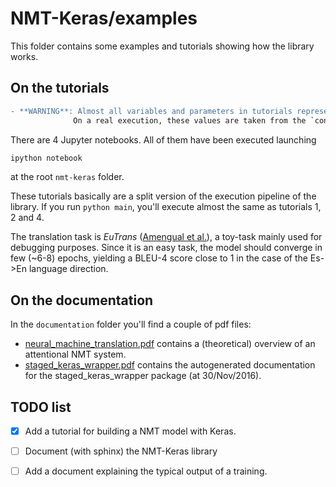 # NMT-Keras/examples

This folder contains some examples and tutorials showing how the library works.
 
## On the tutorials

 ```diff
- **WARNING**: Almost all variables and parameters in tutorials representing model hyperparameters have been intentionally hardcoded, aiming to  facilitate readability. 
               On a real execution, these values are taken from the `config.py` file.
```
 
 There are 4 Jupyter notebooks. All of them have been executed launching 
 
 ```bash
ipython notebook
  ```
at the root `nmt-keras` folder.

These tutorials basically are a split version of the execution pipeline of the library. If you run `python main`, you'll execute almost the same as tutorials 1, 2 and 4. 
   

The translation task is *EuTrans* ([Amengual et al.](http://link.springer.com/article/10.1023/A:1011116115948)), a toy-task mainly used for debugging purposes.
Since it is an easy task, the model should converge in few (~6-8) epochs, yielding a BLEU-4 score close to 1 in the case of the Es->En language direction.



## On the documentation

In the `documentation` folder you'll find a couple of pdf files:

* [neural_machine_translation.pdf](https://github.com/lvapeab/nmt-keras/blob/master/examples/documentation/neural_machine_translation.pdf) contains a (theoretical) overview of an attentional NMT system.
* [staged_keras_wrapper.pdf](https://github.com/lvapeab/nmt-keras/blob/master/examples/documentation/staged_keras_wrapper.pdf) contains the autogenerated documentation for the staged_keras_wrapper package (at 30/Nov/2016).


## TODO list

- [x] Add a tutorial for building a NMT model with Keras.

- [ ] Document (with sphinx) the NMT-Keras library

- [ ] Add a document explaining the typical output of a training. 